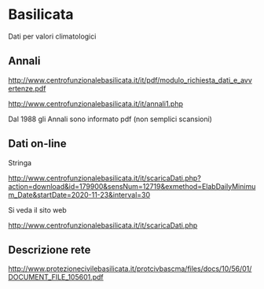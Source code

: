 # Basilicata

Dati per valori climatologici


## Annali

http://www.centrofunzionalebasilicata.it/it/pdf/modulo_richiesta_dati_e_avvertenze.pdf

http://www.centrofunzionalebasilicata.it/it/annali1.php

Dal 1988 gli Annali sono informato pdf (non semplici scansioni)

## Dati on-line

Stringa

http://www.centrofunzionalebasilicata.it/it/scaricaDati.php?action=download&id=179900&sensNum=12719&exmethod=ElabDailyMinimum_Date&startDate=2020-11-23&interval=30

Si veda il sito web

http://www.centrofunzionalebasilicata.it/it/scaricaDati.php

## Descrizione rete

http://www.protezionecivilebasilicata.it/protcivbascma/files/docs/10/56/01/DOCUMENT_FILE_105601.pdf
